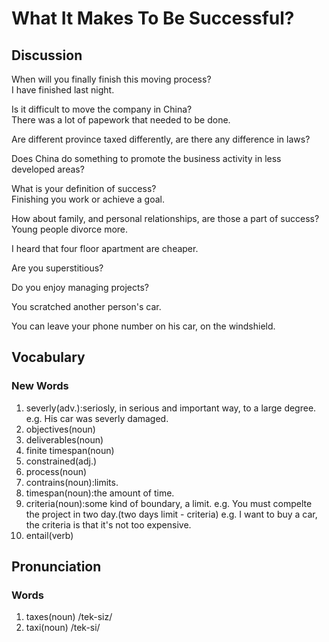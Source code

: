 # What It Makes To Be Successful?  
## Discussion
When will you finally finish this moving process?  
I have finished last night.  

Is it difficult to move the company in China?  
There was a lot of papework that needed to be done.  

Are different province taxed differently, are there any difference in laws?  

Does China do something to promote the business activity in less developed areas?  

What is your definition of success?  
Finishing you work or achieve a goal.  

How about family, and personal relationships, are those a part of success?  
Young people divorce more.  

I heard that four floor apartment are cheaper.  

Are you superstitious?  

Do you enjoy managing projects?  

You scratched another person's car.  

You can leave your phone number on his car, on the windshield.   

## Vocabulary
### New Words
1. severly(adv.):seriosly, in serious and important way, to a large degree. e.g. His car was severly damaged.
1. objectives(noun)
1. deliverables(noun)
1. finite timespan(noun)
1. constrained(adj.)
1. process(noun)
1. contrains(noun):limits.
1. timespan(noun):the amount of time.
1. criteria(noun):some kind of boundary, a limit. e.g. You must compelte the project in two day.(two days limit - criteria) 
e.g. I want to buy a car, the criteria is that it's not too expensive. 
1. entail(verb)

## Pronunciation
### Words
1. taxes(noun) /tek-siz/
1. taxi(noun) /tek-si/
